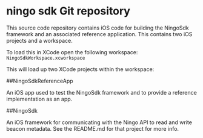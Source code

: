 # ningo sdk Git repository

This source code repository contains iOS code for building the NingoSdk framework and an associated reference application.  This contains two iOS projects and a workspace.

To load this in XCode open the following workspace: `NingoSdkWorkspace.xcworkspace`

This will load up two XCode projects within the workspace:

##NingoSdkReferenceApp

An iOS app used to test the NingoSdk framework and to provide a reference implementation as an app.

##NingoSdk

An iOS framework for communicating with the Ningo API to read and write beacon metadata.  See the README.md for that project for more info.


